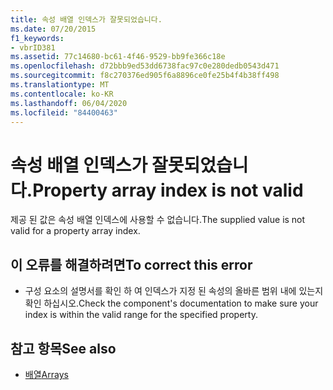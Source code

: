 ```yaml
---
title: 속성 배열 인덱스가 잘못되었습니다.
ms.date: 07/20/2015
f1_keywords:
- vbrID381
ms.assetid: 77c14680-bc61-4f46-9529-bb9fe366c18e
ms.openlocfilehash: d72bbb9ed53dd6738fac97c0e280dedb0543d471
ms.sourcegitcommit: f8c270376ed905f6a8896ce0fe25b4f4b38ff498
ms.translationtype: MT
ms.contentlocale: ko-KR
ms.lasthandoff: 06/04/2020
ms.locfileid: "84400463"
---
```

# <a name="property-array-index-is-not-valid"></a><span data-ttu-id="36615-102">속성 배열 인덱스가 잘못되었습니다.</span><span class="sxs-lookup"><span data-stu-id="36615-102">Property array index is not valid</span></span>
<span data-ttu-id="36615-103">제공 된 값은 속성 배열 인덱스에 사용할 수 없습니다.</span><span class="sxs-lookup"><span data-stu-id="36615-103">The supplied value is not valid for a property array index.</span></span>  
  
## <a name="to-correct-this-error"></a><span data-ttu-id="36615-104">이 오류를 해결하려면</span><span class="sxs-lookup"><span data-stu-id="36615-104">To correct this error</span></span>  
  
- <span data-ttu-id="36615-105">구성 요소의 설명서를 확인 하 여 인덱스가 지정 된 속성의 올바른 범위 내에 있는지 확인 하십시오.</span><span class="sxs-lookup"><span data-stu-id="36615-105">Check the component's documentation to make sure your index is within the valid range for the specified property.</span></span>  
  
## <a name="see-also"></a><span data-ttu-id="36615-106">참고 항목</span><span class="sxs-lookup"><span data-stu-id="36615-106">See also</span></span>

- [<span data-ttu-id="36615-107">배열</span><span class="sxs-lookup"><span data-stu-id="36615-107">Arrays</span></span>](../../programming-guide/language-features/arrays/index.md)
